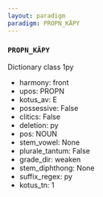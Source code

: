 ```yaml
---
layout: paradigm
paradigm: PROPN_KÄPY
---
```

### ` PROPN_KÄPY `

Dictionary class 1py
* harmony: front
* upos: PROPN
* kotus_av: E
* possessive: False
* clitics: False
* deletion: py
* pos: NOUN
* stem_vowel: None
* plurale_tantum: False
* grade_dir: weaken
* stem_diphthong: None
* suffix_regex: py
* kotus_tn: 1
